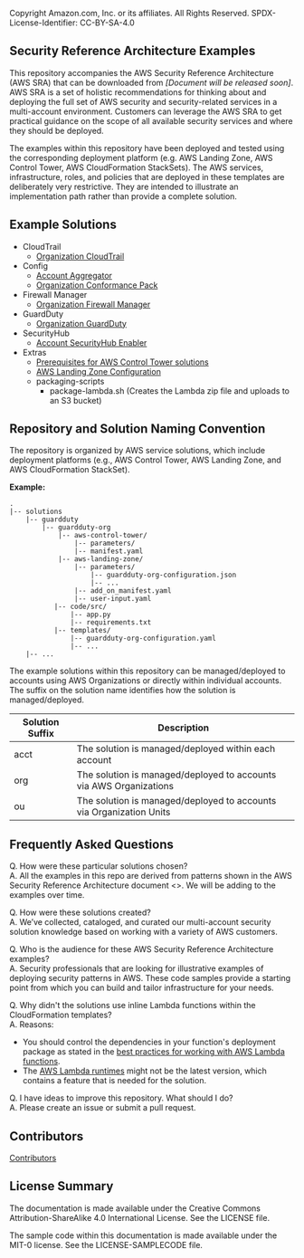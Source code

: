 Copyright Amazon.com, Inc. or its affiliates. All Rights Reserved. SPDX-License-Identifier: CC-BY-SA-4.0

## Security Reference Architecture Examples

This repository accompanies the AWS Security Reference Architecture (AWS SRA) that can be 
downloaded from *[Document will be released soon]*. AWS SRA is a set of holistic recommendations for thinking about and deploying the full set of AWS security 
and security-related services in a multi-account environment. Customers can leverage the AWS SRA to get 
practical guidance on the scope of all available security services and where they should be deployed.

The examples within this repository have been deployed and tested using the corresponding deployment 
platform (e.g. AWS Landing Zone, AWS Control Tower, AWS CloudFormation StackSets).  The AWS services, infrastructure, 
roles, and policies that are deployed in these templates are deliberately very restrictive. They are intended to 
illustrate an implementation path rather than provide a complete solution.

## Example Solutions
* CloudTrail
    * [Organization CloudTrail](solutions/cloudtrail/cloudtrail-org/README.md)
* Config
    * [Account Aggregator](solutions/config/aggregator-acct/README.md)
    * [Organization Conformance Pack](solutions/config/conformance-pack-org/README.md)
* Firewall Manager
    * [Organization Firewall Manager](solutions/firewall-manager/firewall-manager-org)
* GuardDuty
    * [Organization GuardDuty](solutions/guardduty/guardduty-org/README.md)
* SecurityHub
    * [Account SecurityHub Enabler](solutions/securityhub/securityhub-enabler-acct/README.md)
* Extras
   * [Prerequisites for AWS Control Tower solutions](extras/aws-control-tower/prerequisites/README.md)
   * [AWS Landing Zone Configuration](extras/aws-landing-zone-configuration/README.md)
   * packaging-scripts 
      * package-lambda.sh (Creates the Lambda zip file and uploads to an S3 bucket)

## Repository and Solution Naming Convention

The repository is organized by AWS service solutions, which include deployment platforms (e.g., AWS Control Tower, 
AWS Landing Zone, and AWS CloudFormation StackSet).

**Example:**
```
.
|-- solutions
    |-- guardduty
        |-- guardduty-org
            |-- aws-control-tower/
                |-- parameters/
                |-- manifest.yaml
            |-- aws-landing-zone/
                |-- parameters/
                    |-- guardduty-org-configuration.json
                    |-- ...
                |-- add_on_manifest.yaml
                |-- user-input.yaml
           |-- code/src/
               |-- app.py
               |-- requirements.txt
           |-- templates/
               |-- guardduty-org-configuration.yaml
               |-- ...
    |-- ...
```

The example solutions within this repository can be managed/deployed to accounts using AWS Organizations or directly within individual accounts. The suffix on the solution name identifies how the solution is managed/deployed.

| Solution Suffix | Description |
| --------------- | ----------- |
| acct            | The solution is managed/deployed within each account | 
| org             | The solution is managed/deployed to accounts via AWS Organizations |
| ou              | The solution is managed/deployed to accounts via Organization Units |


## Frequently Asked Questions

Q. How were these particular solutions chosen?  
A. All the examples in this repo are derived from patterns shown in the AWS Security Reference Architecture document <<insert link to main doc>>.  We will be adding to the examples over time.

Q. How were these solutions created?  
A. We’ve collected, cataloged, and curated our multi-account security solution knowledge based on working with a variety of AWS customers.

Q. Who is the audience for these AWS Security Reference Architecture examples?  
A. Security professionals that are looking for illustrative examples of deploying security patterns in AWS. These code samples provide a starting point from which you can build and tailor infrastructure for your needs.

Q. Why didn't the solutions use inline Lambda functions within the CloudFormation templates?  
A. Reasons: 
   * You should control the dependencies in your function's deployment package as stated in the [best practices for working with AWS Lambda functions](https://docs.aws.amazon.com/lambda/latest/dg/best-practices.html). 
   * The [AWS Lambda runtimes](https://docs.aws.amazon.com/lambda/latest/dg/lambda-runtimes.html) might not be the latest version, which contains a feature that is needed for the solution.

Q. I have ideas to improve this repository. What should I do?  
A. Please create an issue or submit a pull request.

## Contributors
[Contributors](CONTRIBUTORS)

## License Summary
The documentation is made available under the Creative Commons Attribution-ShareAlike 4.0 International License. See the LICENSE file.

The sample code within this documentation is made available under the MIT-0 license. See the LICENSE-SAMPLECODE file.
